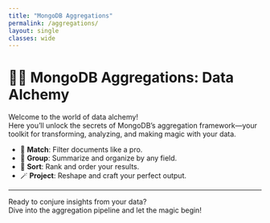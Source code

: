 ```yaml
---
title: "MongoDB Aggregations"
permalink: /aggregations/
layout: single
classes: wide
---
```


# 🧪✨ MongoDB Aggregations: Data Alchemy

Welcome to the world of data alchemy!  
Here you’ll unlock the secrets of MongoDB’s aggregation framework—your toolkit for transforming, analyzing, and making magic with your data.

- 🎯 **Match**: Filter documents like a pro.
- 🧮 **Group**: Summarize and organize by any field.
- 🔀 **Sort**: Rank and order your results.
- 🪄 **Project**: Reshape and craft your perfect output.

---

Ready to conjure insights from your data?  
Dive into the aggregation pipeline and let the magic begin!

